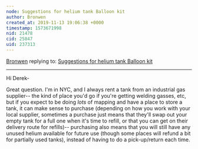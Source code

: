 ```yaml
---
node: Suggestions for helium tank Balloon kit
author: Bronwen
created_at: 2019-11-13 19:06:38 +0000
timestamp: 1573671998
nid: 21478
cid: 25847
uid: 237313
---
```




[Bronwen](../profile/Bronwen) replying to: [Suggestions for helium tank Balloon kit](../notes/geoderek/11-13-2019/suggestions-for-helium-tank-balloon-kit)

----
Hi Derek-

Great question. I'm in NYC, and I always rent a tank from an industrial gas supplier-- the kind of place you'd go if you're getting welding gasses, etc, but if you expect to be doing *lots* of mapping and have a place to store a tank, it can make sense to purchase (depending on how you work with your local supplier, sometimes a purchase just means that they'll swap out your empty tank for a full one when it's time to refill, or that you can get on their delivery route for refills)-- purchasing also means that you will still have any unused helium available for future use (though some places will refund a bit for partially used tanks), instead of having to do a pick-up/return each time. 